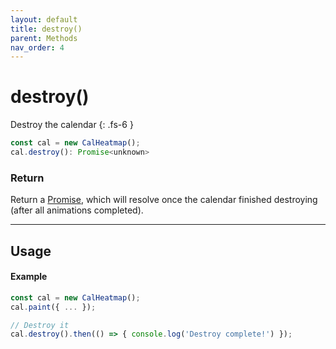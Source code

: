 ```yaml
---
layout: default
title: destroy()
parent: Methods
nav_order: 4
---
```


# destroy()

Destroy the calendar
{: .fs-6 }

```js
const cal = new CalHeatmap();
cal.destroy(): Promise<unknown>
```

### Return

Return a [Promise](https://developer.mozilla.org/en-US/docs/Web/JavaScript/Reference/Global_Objects/Promise), which will resolve once the calendar finished destroying (after all animations completed).

<hr/>

## Usage

#### Example

```js
const cal = new CalHeatmap();
cal.paint({ ... });

// Destroy it
cal.destroy().then(() => { console.log('Destroy complete!') });
```
